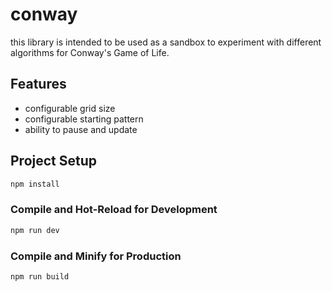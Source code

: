 # conway

this library is intended to be used as a sandbox to experiment with different algorithms for Conway's Game of Life.

## Features

- configurable grid size
- configurable starting pattern
- ability to pause and update

## Project Setup

```sh
npm install
```

### Compile and Hot-Reload for Development

```sh
npm run dev
```

### Compile and Minify for Production

```sh
npm run build
```
